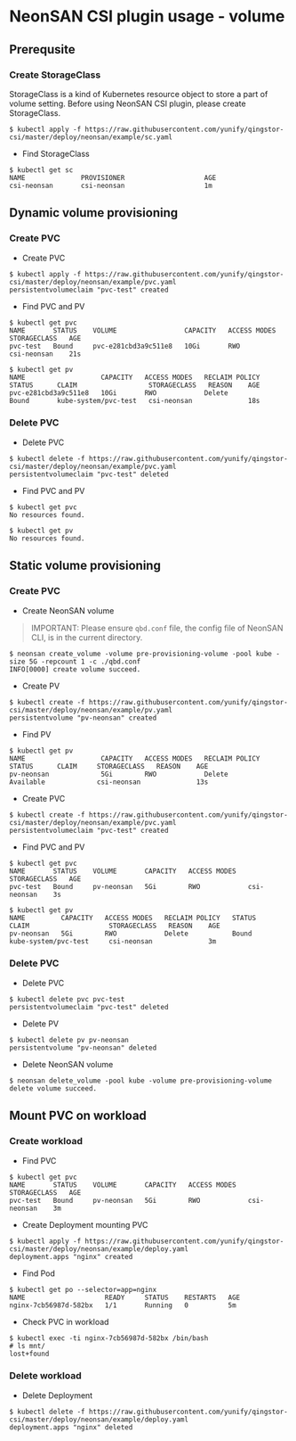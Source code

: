 # NeonSAN CSI plugin usage - volume

## Prerequsite
### Create StorageClass

StorageClass is a kind of Kubernetes resource object to store a part of volume setting. Before using NeonSAN CSI plugin, please create StorageClass. 

```
$ kubectl apply -f https://raw.githubusercontent.com/yunify/qingstor-csi/master/deploy/neonsan/example/sc.yaml
```

- Find StorageClass

```
$ kubectl get sc
NAME              PROVISIONER                    AGE
csi-neonsan       csi-neonsan                    1m
```

## Dynamic volume provisioning


### Create PVC


- Create PVC
```
$ kubectl apply -f https://raw.githubusercontent.com/yunify/qingstor-csi/master/deploy/neonsan/example/pvc.yaml
persistentvolumeclaim "pvc-test" created
```

- Find PVC and PV

```
$ kubectl get pvc
NAME       STATUS    VOLUME                 CAPACITY   ACCESS MODES   STORAGECLASS   AGE
pvc-test   Bound     pvc-e281cbd3a9c511e8   10Gi       RWO            csi-neonsan    21s
```

```
$ kubectl get pv
NAME                   CAPACITY   ACCESS MODES   RECLAIM POLICY   STATUS      CLAIM                  STORAGECLASS   REASON    AGE
pvc-e281cbd3a9c511e8   10Gi       RWO            Delete           Bound       kube-system/pvc-test   csi-neonsan              18s
```

### Delete PVC

- Delete PVC
```
$ kubectl delete -f https://raw.githubusercontent.com/yunify/qingstor-csi/master/deploy/neonsan/example/pvc.yaml
persistentvolumeclaim "pvc-test" deleted
```

- Find PVC and PV
```
$ kubectl get pvc
No resources found.
```

```
$ kubectl get pv
No resources found.
```

## Static volume provisioning

### Create PVC

-  Create NeonSAN volume

> IMPORTANT: Please ensure `qbd.conf` file, the config file of NeonSAN CLI, is in the current directory.
```
$ neonsan create_volume -volume pre-provisioning-volume -pool kube -size 5G -repcount 1 -c ./qbd.conf
INFO[0000] create volume succeed.                       
```

- Create PV
```
$ kubectl create -f https://raw.githubusercontent.com/yunify/qingstor-csi/master/deploy/neonsan/example/pv.yaml
persistentvolume "pv-neonsan" created
```

- Find PV
```
$ kubectl get pv
NAME                   CAPACITY   ACCESS MODES   RECLAIM POLICY   STATUS      CLAIM     STORAGECLASS   REASON    AGE
pv-neonsan             5Gi        RWO            Delete           Available             csi-neonsan              13s
```

- Create PVC
```
$ kubectl create -f https://raw.githubusercontent.com/yunify/qingstor-csi/master/deploy/neonsan/example/pvc.yaml
persistentvolumeclaim "pvc-test" created
```

- Find PVC and PV
```
$ kubectl get pvc
NAME       STATUS    VOLUME       CAPACITY   ACCESS MODES   STORAGECLASS   AGE
pvc-test   Bound     pv-neonsan   5Gi        RWO            csi-neonsan    3s
```

```
$ kubectl get pv
NAME         CAPACITY   ACCESS MODES   RECLAIM POLICY   STATUS      CLAIM                    STORAGECLASS   REASON    AGE
pv-neonsan   5Gi        RWO            Delete           Bound       kube-system/pvc-test     csi-neonsan              3m
```

### Delete PVC

- Delete PVC
```
$ kubectl delete pvc pvc-test
persistentvolumeclaim "pvc-test" deleted
```

- Delete PV
```
$ kubectl delete pv pv-neonsan
persistentvolume "pv-neonsan" deleted
```

- Delete NeonSAN volume
```
$ neonsan delete_volume -pool kube -volume pre-provisioning-volume
delete volume succeed.
```

## Mount PVC on workload

### Create workload

- Find PVC
```
$ kubectl get pvc
NAME       STATUS    VOLUME       CAPACITY   ACCESS MODES   STORAGECLASS   AGE
pvc-test   Bound     pv-neonsan   5Gi        RWO            csi-neonsan    3m

```

- Create Deployment mounting PVC

```
$ kubectl apply -f https://raw.githubusercontent.com/yunify/qingstor-csi/master/deploy/neonsan/example/deploy.yaml
deployment.apps "nginx" created
```

- Find Pod
```
$ kubectl get po --selector=app=nginx
NAME                    READY     STATUS    RESTARTS   AGE
nginx-7cb56987d-582bx   1/1       Running   0          5m
```

- Check PVC in workload
```
$ kubectl exec -ti nginx-7cb56987d-582bx /bin/bash
# ls mnt/
lost+found
```

### Delete workload

- Delete Deployment
```
$ kubectl delete -f https://raw.githubusercontent.com/yunify/qingstor-csi/master/deploy/neonsan/example/deploy.yaml
deployment.apps "nginx" deleted
```